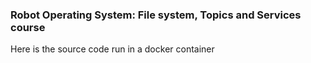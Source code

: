 ### Robot Operating System: File system, Topics and Services course
Here is the source code run in a docker container
